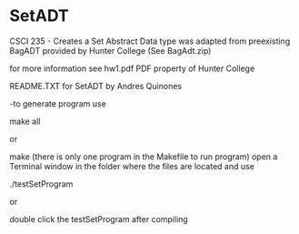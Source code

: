 # SetADT
CSCI 235 - Creates a Set Abstract Data type
was adapted from preexisting BagADT provided by Hunter College (See BagAdt.zip)

for more information see hw1.pdf
PDF property of Hunter College

README.TXT for SetADT by Andres Quinones

-to generate program use 

make all 

or

make
(there is only one program in the Makefile to run program)
open a Terminal window in the folder where the files are located and use

./testSetProgram

or 

double click the testSetProgram after compiling
